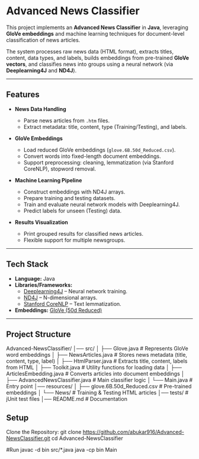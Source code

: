 #  Advanced News Classifier

This project implements an **Advanced News Classifier** in **Java**, leveraging **GloVe embeddings** and machine learning techniques for document-level classification of news articles.  

The system processes raw news data (HTML format), extracts titles, content, data types, and labels, builds embeddings from pre-trained **GloVe vectors**, and classifies news into groups using a neural network (via **Deeplearning4J** and **ND4J**).  

---

##  Features

- **News Data Handling**  
  - Parse news articles from `.htm` files.  
  - Extract metadata: title, content, type (Training/Testing), and labels.  

- **GloVe Embeddings**  
  - Load reduced GloVe embeddings (`glove.6B.50d_Reduced.csv`).  
  - Convert words into fixed-length document embeddings.  
  - Support preprocessing: cleaning, lemmatization (via Stanford CoreNLP), stopword removal.  

- **Machine Learning Pipeline**  
  - Construct embeddings with ND4J arrays.  
  - Prepare training and testing datasets.  
  - Train and evaluate neural network models with Deeplearning4J.  
  - Predict labels for unseen (Testing) data.  

- **Results Visualization**  
  - Print grouped results for classified news articles.  
  - Flexible support for multiple newsgroups.  

---

##  Tech Stack

- **Language:** Java  
- **Libraries/Frameworks:**  
  - [Deeplearning4J](https://github.com/eclipse/deeplearning4j) – Neural network training.  
  - [ND4J](https://github.com/eclipse/deeplearning4j) – N-dimensional arrays.  
  - [Stanford CoreNLP](https://stanfordnlp.github.io/CoreNLP/) – Text lemmatization.  
- **Embeddings:** [GloVe (50d Reduced)](https://nlp.stanford.edu/projects/glove/)  

---

##  Project Structure

Advanced-NewsClassifier/
│── src/
│ ├── Glove.java # Represents GloVe word embeddings
│ ├── NewsArticles.java # Stores news metadata (title, content, type, label)
│ ├── HtmlParser.java # Extracts title, content, labels from HTML
│ ├── Toolkit.java # Utility functions for loading data
│ ├── ArticlesEmbedding.java # Converts articles into document embeddings
│ ├── AdvancedNewsClassifier.java # Main classifier logic
│ └── Main.java # Entry point
│── resources/
│ ├── glove.6B.50d_Reduced.csv # Pre-trained embeddings
│ └── News/ # Training & Testing HTML articles
│── tests/ # jUnit test files
│── README.md # Documentation

## Setup 
Clone the Repository: 
git clone https://github.com/abukar916/Advanced-NewsClassifier.git
cd Advanced-NewsClassifier

#Run
javac -d bin src/*.java
java -cp bin Main
